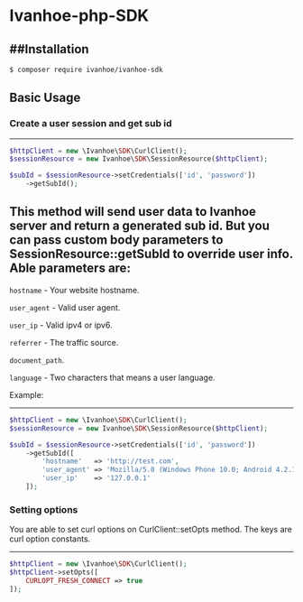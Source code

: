 # Ivanhoe-php-SDK

##Installation
-----------
``` sh
$ composer require ivanhoe/ivanhoe-sdk
```

## Basic Usage
### Create a user session and get sub id
-----------
``` php
$httpClient = new \Ivanhoe\SDK\CurlClient();
$sessionResource = new Ivanhoe\SDK\SessionResource($httpClient);

$subId = $sessionResource->setCredentials(['id', 'password'])
    ->getSubId();
```

This method will send user data to Ivanhoe server and return a generated sub id.
But you can pass custom body parameters to SessionResource::getSubId to override user info. 
Able parameters are: 
--------------------
`hostname` - Your website hostname.

`user_agent` - Valid user agent.

`user_ip` - Valid ipv4 or ipv6.  

`referrer` - The traffic source.  

`document_path`.    

`language` - Two characters that means a user language.    

Example: 

-----------
``` php
$httpClient = new \Ivanhoe\SDK\CurlClient();
$sessionResource = new Ivanhoe\SDK\SessionResource($httpClient);

$subId = $sessionResource->setCredentials(['id', 'password'])
    ->getSubId([
        'hostname'   => 'http://test.com',
        'user_agent' => 'Mozilla/5.0 (Windows Phone 10.0; Android 4.2.1; Microsoft; Lumia 950) AppleWebKit/537.36 (KHTML, like Gecko) Chrome/46.0.2486.0 Mobile Safari/537.36 Edge/13.10586',
        'user_ip'    => '127.0.0.1'
    ]);
```

### Setting options

You are able to set curl options on CurlClient::setOpts method. The keys are curl option constants.

-----------
``` php
$httpClient = new \Ivanhoe\SDK\CurlClient();
$httpClient->setOpts([
    CURLOPT_FRESH_CONNECT => true
]);
```
